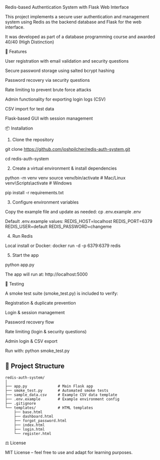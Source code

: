 Redis-based Authentication System with Flask Web Interface

This project implements a secure user authentication and management system using Redis as the backend database and Flask for the web interface.

It was developed as part of a database programming course and awarded 40/40 (High Distinction)

🚀 Features

User registration with email validation and security questions

Secure password storage using salted bcrypt hashing

Password recovery via security questions

Rate limiting to prevent brute force attacks

Admin functionality for exporting login logs (CSV)

CSV import for test data

Flask-based GUI with session management

📦 Installation
1. Clone the repository

git clone https://github.com/joshpilcher/redis-auth-system.git

cd redis-auth-system

2. Create a virtual environment & install dependencies

python -m venv venv
source venv/bin/activate # Mac/Linux
venv\Scripts\activate # Windows

pip install -r requirements.txt

3. Configure environment variables

Copy the example file and update as needed:
cp .env.example .env

Default .env.example values:
REDIS_HOST=localhost
REDIS_PORT=6379
REDIS_USER=default
REDIS_PASSWORD=changeme

4. Run Redis

Local install or Docker:
docker run -d -p 6379:6379 redis

5. Start the app

python app.py

The app will run at: http://localhost:5000

🧪 Testing

A smoke test suite (smoke_test.py) is included to verify:

Registration & duplicate prevention

Login & session management

Password recovery flow

Rate limiting (login & security questions)

Admin login & CSV export

Run with:
python smoke_test.py

## 📂 Project Structure

```text
redis-auth-system/
│
├── app.py              # Main Flask app
├── smoke_test.py       # Automated smoke tests
├── sample_data.csv     # Example CSV data template
├── .env.example        # Example environment config
├── .gitignore
└── templates/          # HTML templates
    ├── base.html
    ├── dashboard.html
    ├── forgot_password.html
    ├── index.html
    ├── login.html
    └── register.html
```



⚖️ License

MIT License – feel free to use and adapt for learning purposes.
